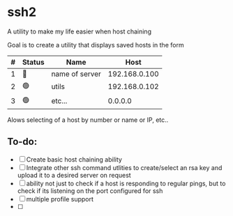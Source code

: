 # ssh2

A utility to make my life easier when host chaining 

Goal is to create a utility that displays saved hosts in the form

|#|Status|Name|Host|
|---|---|---|---|
|1|🔴|name of server|192.168.0.100|
|2|🟢|utils|192.168.0.102|
|3|🟢|etc...|0.0.0.0|

Alows selecting of a host by number or name or IP, etc..

## To-do:

- [ ] Create basic host chaining ability
- [ ] Integrate other ssh command utlities to create/select an rsa key and upload it to a desired server on request
- [ ] ability not just to check if a host is responding to regular pings, but to check if its listening on the port configured for ssh
- [ ] multiple profile support
- [ ] 
